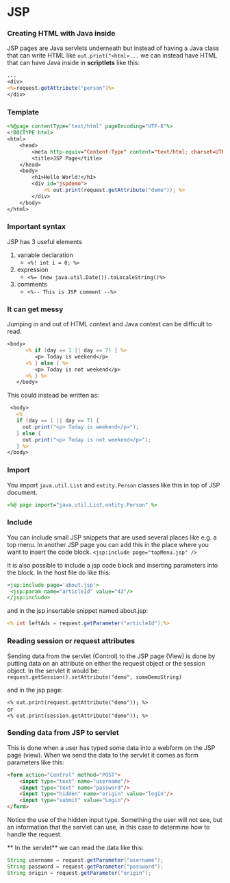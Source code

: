 # JSP
### Creating HTML with Java inside
JSP pages are Java servlets underneath but instead of having a Java class that can write HTML like `out.print("<html>...` we can instead have HTML that can have Java inside in **scriptlets** like this:
```jsp 
...
<div>
<%=request.getAttribute("person")%>
</div>
```
### Template
```jsp
<%@page contentType="text/html" pageEncoding="UTF-8"%>
<!DOCTYPE html>
<html>
    <head>
        <meta http-equiv="Content-Type" content="text/html; charset=UTF-8">
        <title>JSP Page</title>
    </head>
    <body>
        <h1>Hello World!</h1>
        <div id="jspdemo">
            <% out.print(request.getAttribute("demo")); %>
        </div>
    </body>
</html>
```
### Important syntax
JSP has 3 useful elements
1. variable declaration
    - `<%! int i = 0; %> `  
2. expression
    - `<%= (new java.util.Date()).toLocaleString()%>`  
3. comments
    - `<%-- This is JSP comment --%>`

### It can get messy
Jumping in and out of HTML context and Java context can be difficult to read.
```jsp
<body>
      <% if (day == 1 || day == 7) { %>
         <p> Today is weekend</p>
      <% } else { %>
         <p> Today is not weekend</p>
      <% } %>
   </body> 
   ```
   This could instead be written as:
   ```jsp
    <body>
      <% 
      if (day == 1 || day == 7) { 
        out.print("<p> Today is weekend</p>");
      } else { 
        out.print("<p> Today is not weekend</p>");
      } %>
   </body> 
   ```  

   ###  Import
   You import ```java.util.List``` and ```entity.Person``` classes like this in top of JSP document.
   ```jsp
   <%@ page import="java.util.List,entity.Person" %>
   ```

   ###  Include
   You can include small JSP snippets that are used several places like e.g. a top menu. In another JSP page you can add this in the place where you want to insert the code block.
   `<jsp:include page="topMenu.jsp" />` 
   
   It is also possible to include a jsp code block and inserting parameters into the block. In the host file do like this:
   ```jsp
   <jsp:include page='about.jsp'>
    <jsp:param name="articleId" value="43"/>
   </jsp:include>
   ```
   and in the jsp insertable snippet named about.jsp:
   ```jsp
<% int leftAds = request.getParameter("articleId");%>
   ```
###  Reading session or request attributes
Sending data from the servlet (Control) to the JSP page (View) is done by putting data on an attribute on either the request object or the session object. In the servlet it would be:  
`request.getSession().setAttribute("demo", someDemoString)`  

and in the jsp page:  

`<% out.print(request.getAttribute("demo")); %>`  
or  
`<% out.print(session.getAttribute("demo")); %>`  

###  Sending data from JSP to servlet
This is done when a user has typed some data into a webform on the JSP page (view). When we send the data to the servlet it comes as form parameters like this:
```html
<form action="Control" method="POST">
    <input type="text" name="username"/>
    <input type="text" name="password"/>
    <input type="hidden" name="origin" value="login"/>
    <input type="submit" value="Login"/>
</form>
```
Notice the use of the hidden input type. Something the user will not see, but an information that the servlet can use, in this case to determine how to handle the request.  

** In the servlet** we can read the data like this:
```java
String username = request.getParameter("username");
String password = request.getParameter("password");
String origin = request.getParameter("origin");
```
